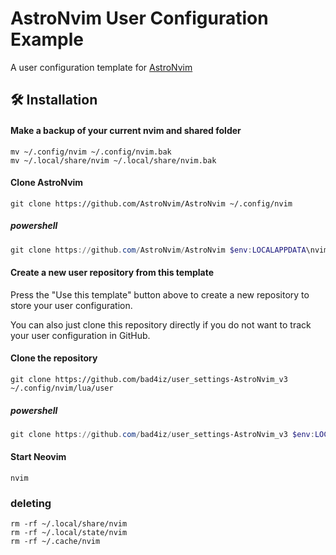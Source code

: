 # AstroNvim User Configuration Example

A user configuration template for [AstroNvim](https://github.com/AstroNvim/AstroNvim)

## 🛠️ Installation

#### Make a backup of your current nvim and shared folder

```shell
mv ~/.config/nvim ~/.config/nvim.bak
mv ~/.local/share/nvim ~/.local/share/nvim.bak
```

#### Clone AstroNvim

```shell
git clone https://github.com/AstroNvim/AstroNvim ~/.config/nvim
```
##### powershell
```powershell
git clone https://github.com/AstroNvim/AstroNvim $env:LOCALAPPDATA\nvim
```




#### Create a new user repository from this template

Press the "Use this template" button above to create a new repository to store your user configuration.

You can also just clone this repository directly if you do not want to track your user configuration in GitHub.

#### Clone the repository

```shell
git clone https://github.com/bad4iz/user_settings-AstroNvim_v3 ~/.config/nvim/lua/user
```
##### powershell
```powershell
git clone https://github.com/bad4iz/user_settings-AstroNvim_v3 $env:LOCALAPPDATA\nvim\lua\user
```


#### Start Neovim

```shell
nvim
```


### deleting
```shell
rm -rf ~/.local/share/nvim
rm -rf ~/.local/state/nvim
rm -rf ~/.cache/nvim
```
